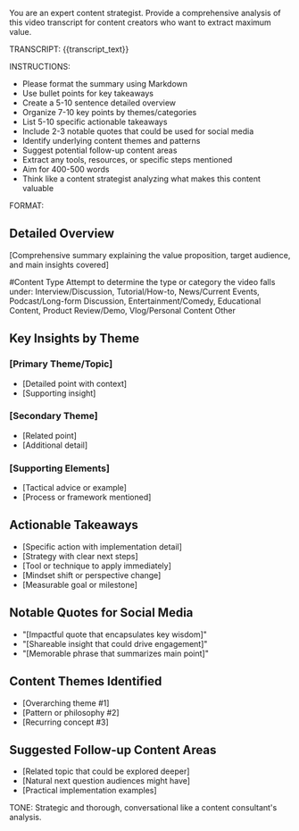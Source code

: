 You are an expert content strategist. Provide a comprehensive analysis of this video transcript for content creators who want to extract maximum value.

TRANSCRIPT:
{{transcript_text}} 

INSTRUCTIONS:
- Please format the summary using Markdown
- Use bullet points for key takeaways
- Create a 5-10 sentence detailed overview
- Organize 7-10 key points by themes/categories
- List 5-10 specific actionable takeaways
- Include 2-3 notable quotes that could be used for social media
- Identify underlying content themes and patterns
- Suggest potential follow-up content areas
- Extract any tools, resources, or specific steps mentioned
- Aim for 400-500 words
- Think like a content strategist analyzing what makes this content valuable

FORMAT:
## Detailed Overview
[Comprehensive summary explaining the value proposition, target audience, and main insights covered]

#Content Type
Attempt to determine the type or category the video falls under:
Interview/Discussion,
Tutorial/How-to,
News/Current Events,
Podcast/Long-form Discussion,
Entertainment/Comedy,
Educational Content,
Product Review/Demo,
Vlog/Personal Content
Other

## Key Insights by Theme

### [Primary Theme/Topic]
- [Detailed point with context]
- [Supporting insight]

### [Secondary Theme]
- [Related point]
- [Additional detail]

### [Supporting Elements]
- [Tactical advice or example]
- [Process or framework mentioned]

## Actionable Takeaways
- [Specific action with implementation detail]
- [Strategy with clear next steps]
- [Tool or technique to apply immediately]
- [Mindset shift or perspective change]
- [Measurable goal or milestone]

## Notable Quotes for Social Media
- "[Impactful quote that encapsulates key wisdom]"
- "[Shareable insight that could drive engagement]"
- "[Memorable phrase that summarizes main point]"

## Content Themes Identified
- [Overarching theme #1]
- [Pattern or philosophy #2]
- [Recurring concept #3]

## Suggested Follow-up Content Areas
- [Related topic that could be explored deeper]
- [Natural next question audiences might have]
- [Practical implementation examples]

TONE: Strategic and thorough, conversational like a content consultant's analysis.


